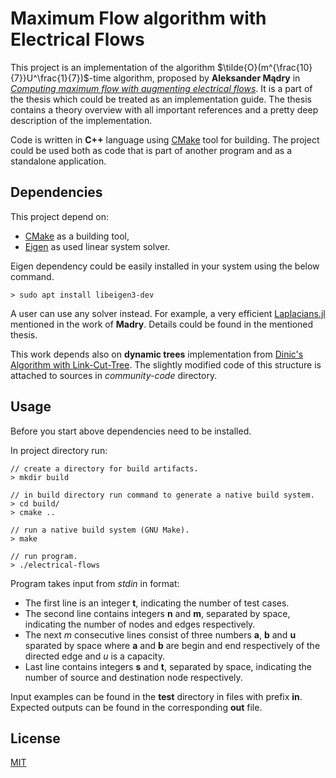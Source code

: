 # Maximum Flow algorithm with Electrical Flows

This project is an implementation of the algorithm $\tilde{O}(m^{\frac{10}{7}}U^\frac{1}{7})$-time algorithm, proposed by **Aleksander Mądry** in [*Computing maximum flow with augmenting electrical flows*](https://dblp.org/rec/journals/corr/Madry16). It is a part of the thesis which could be treated as an implementation guide. The thesis contains a theory overview with all important references and a pretty deep description of the implementation.

Code is written in **C++** language using [CMake](https://cmake.org/) tool for building. The project could be used both as code that is part of another program and as a standalone application.

## Dependencies

This project depend on:

* [CMake](https://cmake.org/) as a building tool,
* [Eigen](https://eigen.tuxfamily.org/index.php?title=Main_Page) as used linear system solver.

Eigen dependency could be easily installed in your system using the below command.
```console
> sudo apt install libeigen3-dev
```

A user can use any solver instead. For example, a very efficient [Laplacians.jl](https://github.com/danspielman/Laplacians.jl) mentioned in the work of **Madry**. Details could be found in the mentioned thesis.

This work depends also on **dynamic trees** implementation from [Dinic's Algorithm with Link-Cut-Tree](https://github.com/sergmiller/Dinic-s-Algorithm-with-Link-Cut-Tree). The slightly modified code of this structure is attached to sources in *community-code* directory.

## Usage

Before you start above dependencies need to be installed.

In project directory run:

```console
// create a directory for build artifacts.
> mkdir build

// in build directory run command to generate a native build system.
> cd build/
> cmake ..

// run a native build system (GNU Make).
> make

// run program.
> ./electrical-flows 
```

Program takes input from *stdin* in format:

* The first line is an integer **t**, indicating the number of test cases.
* The second line contains integers **n** and **m**, separated by space, indicating the number of nodes and edges respectively.
* The next *m* consecutive lines consist of three numbers **a**, **b** and **u** sparated by space where **a** and **b** are begin and end respectively of the directed edge and *u* is a capacity.
* Last line contains integers **s** and **t**, separated by space, indicating the number of source and destination node respectively.

Input examples can be found in the **test** directory in files with prefix **in**. Expected outputs can be found in the corresponding **out** file.

## License
[MIT](https://choosealicense.com/licenses/mit/)